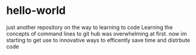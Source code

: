 # hello-world
just another repository on the way to learning to code
Learning the concepts of command lines to git hub was overwhelming at first.
now im starting to get use to innovative ways to efficently save time and distrbute code
